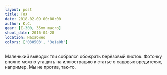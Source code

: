 ```yaml
---
layout: post
title: Тля
date: 2018-02-09 00:00:00
author: К.С.
gear: [E-300, 35mm macro]
shoot_date: 2016-04-28
location: Нахабино
colors: ['030503', '3e1a0b']
---
```

Маленький выводок тли собрался обожрать берёзовый листок. Фоточку вполне можно утащить на иллюстрацию к статье о садовых вредителях, например. Мы не против, так-то.
